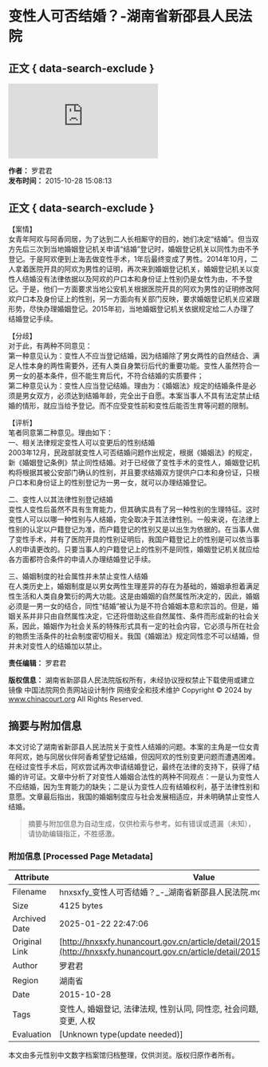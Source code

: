 # 变性人可否结婚？-湖南省新邵县人民法院

## 正文 { data-search-exclude }


![图片](https://www.cnzz.com/stat/website.php?web_id=1281341503 "站长统计")
  
**作者：** 罗君君  
**发布时间：** 2015-10-28 15:08:13

## 正文 { data-search-exclude }

【案情】  
女青年阿欢与阿香同居，为了达到二人长相厮守的目的，她们决定“结婚”。但当双方先后三次到当地婚姻登记机关申请“结婚”登记时，婚姻登记机关以同性为由不予登记。于是阿欢便到上海去做变性手术，1年后最终变成了男性。2014年10月，二人拿着医院开具的阿欢为男性的证明，再次来到婚姻登记机关，婚姻登记机关以变性人结婚没有法律依据以及阿欢的户口本和身份证上性别仍是女性为由，不予登记。于是，他们一方面要求当地公安机关根据医院开具的阿欢为男性的证明修改阿欢户口本及身份证上的性别，另一方面向有关部门反映，要求婚姻登记机关应紧跟形势，尽快办理婚姻登记。2015年初，当地婚姻登记机关依据规定给二人办理了结婚登记手续。

【分歧】  
对于此，有两种不同意见：  
第一种意见认为：变性人不应当登记结婚，因为结婚除了男女两性的自然结合、满足人性本身的两性需要外，还有人类自身繁衍后代的重要功能。变性人虽然符合一男一女的基本条件，但不能生育后代，不符合结婚的实质要件；  
第二种意见认为：变性人应当登记结婚。理由为：《婚姻法》规定的结婚条件是必须是男女双方，必须达到结婚年龄，完全出于自愿。本案当事人不具有法定禁止结婚的情形，就应当给予登记。而不应受变性前和变性后能否生育等问题的限制。  

【评析】  
笔者同意第二种意见。理由如下：  
一、相关法律规定变性人可以变更后的性别结婚  
2003年12月，民政部就变性人可否结婚问题作出规定，根据《婚姻法》的规定，新《婚姻登记条例》禁止同性结婚。对于已经做了变性手术的变性人，婚姻登记机构将根据其被公安部门确认的性别，并且要求结婚双方提供户口本和身份证，只根户口本和身份证上的性别登记为一男一女，就可以办理结婚登记。

二、变性人以其法律性别登记结婚  
变性人变性后虽然不具有生育能力，但其确实具有了另一种性别的生理特征。这时变性人可以以哪一种性别与人结婚，完全取决于其法律性别。一般来说，在法律上性别的认定以户籍登记为准，而户籍登记的性别又是以出生为依据的。在当事人做了变性手术，并有了医院开具的性别证明后，我国户籍登记上的性别是可以依当事人的申请更改的。只要当事人的户籍登记上的性别不是同性，婚姻登记机关就应给各方面都符合条件的申请人办理结婚登记手续。

三、婚姻制度的社会属性并未禁止变性人结婚  
在人类历史上，婚姻制度是以男女两性生理差异的存在为基础的，婚姻承担着满足性生活和人类自身繁衍的两大功能。这是由婚姻的自然属性所决定的，因此，婚姻必须是一男一女的结合，同性“结婚”被认为是不符合婚姻本意和宗旨的。但是，婚姻关系并非只由自然属性决定，它还将借助这些自然属性、条件而形成新的社会关系，因此，婚姻作为社会关系的特殊形式具有一定的社会内容，它必须与所在社会的物质生活条件的社会制度密切相关。我国《婚姻法》规定同性恋不可以结婚，但并未对变性人的结婚加以禁止。

**责任编辑：** 罗君君  

**版权信息：** 湖南省新邵县人民法院版权所有，未经协议授权禁止下载使用或建立镜像 中国法院网负责网站设计制作 网络安全和技术维护 Copyright © 2024 by www.chinacourt.org All Rights Reserved.
<!-- tcd_original_link http://hnxsxfy.hunancourt.gov.cn/article/detail/2015/10/id/1782876.shtml -->


## 摘要与附加信息

<!-- tcd_abstract -->
本文讨论了湖南省新邵县人民法院关于变性人结婚的问题。本案的主角是一位女青年阿欢，她与同居伙伴阿香希望登记结婚，但因阿欢的性别变更问题而遭遇困难。在经过变性手术后，阿欢尝试再次申请结婚登记，最终在法律的支持下，获得了结婚的许可证。文章中分析了对变性人婚姻合法性的两种不同观点：一是认为变性人不应结婚，因为生育能力的缺失；二是认为变性人应有结婚权利，基于法律性别和意愿。文章最后指出，我国的婚姻制度应与社会发展相适应，并未明确禁止变性人结婚。
<!-- tcd_abstract_end -->

> 摘要与附加信息为自动生成，仅供检索与参考。如有错误或遗漏（未知），请协助编辑指正，不胜感激。

### 附加信息 [Processed Page Metadata]

| Attribute       | Value                                  |
|-----------------|----------------------------------------|
| Filename        | hnxsxfy_变性人可否结婚？_-_湖南省新邵县人民法院.md                             |
| Size            | 4125 bytes                           |
| Archived Date   | 2025-01-22 22:47:06                             |
| Original Link   | [http://hnxsxfy.hunancourt.gov.cn/article/detail/2015/10/id/1782876.shtml](http://hnxsxfy.hunancourt.gov.cn/article/detail/2015/10/id/1782876.shtml)                       |
| Author          | 罗君君                               |
| Region          | 湖南省                               |
| Date            | 2015-10-28                                 |
| Tags            | 变性人, 婚姻登记, 法律法规, 性别认同, 同性恋, 社会问题, 婚姻法, 案例分析, 性别变更, 人权                                 |
| Evaluation            | [Unknown type(update needed)]                                 |
<!-- tcd_table_end -->

本文由多元性别中文数字档案馆归档整理，仅供浏览。版权归原作者所有。
